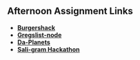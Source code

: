 ## Afternoon Assignment Links

* **[Burgershack](https://github.com/mattwong91/burgershack)**
* **[Gregslist-node](https://github.com/mattwong91/gregslist-node)**
* **[Da-Planets](https://github.com/mattwong91/daplanets)**
* **[Sali-gram Hackathon](https://github.com/Kolby-Strang/Sali-gram)**
